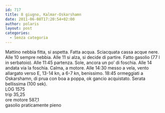 ```yaml
---
id: 717
title: 8 giugno, Kalmar-Oskarshamn
date: 2011-06-08T17:20:54+02:00
author: polaris
layout: post
categories:
  - Senza categoria
---
```

Mattino nebbia fitta, si aspetta. Fatta acqua. Sciacquata cassa acque nere. Alle 10 sempre nebbia. Alle 11 si alza, si decide di partire. Fatto gasolio (77 l in serbatoio). Alle 11:45 partenza. Sole, ancora un po&#8217; di foschia. Alle 14 andata via la foschia. Calma, a motore. Alle 14:30 messo a vela, vento allargato verso E, 13-14 kn, a 6-7 kn, benissimo. 18:45 ormeggiati a Oskarshamn, di prua con boa a poppa, ok gancio acquistato. Serata bellissima (100 sek).  
LOG 1575  
trip 35,25  
ore motore 587,1  
gasolio praticamente pieno